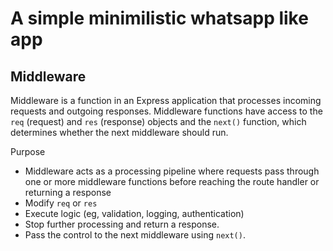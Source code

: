 # A simple minimilistic whatsapp like app

## Middleware

Middleware is a function in an Express application that processes incoming requests and outgoing responses.
Middleware functions have access to the `req` (request) and `res` (response) objects and the `next()` function,
which determines whether the next middleware should run.

Purpose

- Middleware acts as a processing pipeline where requests pass through one or more middleware functions before reaching the route handler or returning a response
- Modify `req` or `res`
- Execute logic (eg, validation, logging, authentication)
- Stop further processing and return a response.
- Pass the control to the next middleware using `next()`.
